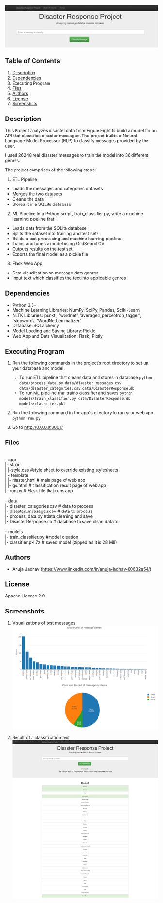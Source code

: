 ![header](screenshots/header.png)


## Table of Contents
1. [Description](#description)
2. [Dependencies](#dependencies)
3. [Executing Program](#execution)
4. [Files](#files)
5. [Authors](#authors)
6. [License](#license)
7. [Screenshots](#screenshots)

<a name="descripton"></a>
## Description

This Project analyzes disaster data from Figure Eight to build a model for an API that classifies disaster messages. The project builds a Natural Language Model Processor (NLP) to classify messages provided by the user. 

I used 26248 real disaster messages to train the model into 36 different genres. 

The project comprises of the following steps:
1. ETL Pipeline
* Loads the messages and categories datasets
* Merges the two datasets
* Cleans the data
* Stores it in a SQLite database

2. ML Pipeline
In a Python script, train_classifier.py, write a machine learning pipeline that:
* Loads data from the SQLite database
* Splits the dataset into training and test sets
* Builds a text processing and machine learning pipeline
* Trains and tunes a model using GridSearchCV
* Outputs results on the test set
* Exports the final model as a pickle file

3. Flask Web App
* Data visualization on message data genres
* Input text which classifies the text into applicable genres

<a name="dependencies"></a>
## Dependencies

* Python 3.5+
* Machine Learning Libraries: NumPy, SciPy, Pandas, Sciki-Learn
* NLTK Libraries: punkt', 'wordnet', 'averaged_perceptron_tagger', 'stopwords, 'WordNetLemmatizer'
* Database: SQLalchemy
* Model Loading and Saving Library: Pickle
* Web App and Data Visualization: Flask, Plotly

<a name="execution"></a>
## Executing Program

1. Run the following commands in the project's root directory to set up your database and model.

    - To run ETL pipeline that cleans data and stores in database
        `python data/process_data.py data/disaster_messages.csv data/disaster_categories.csv data/DisasterResponse.db`
    - To run ML pipeline that trains classifier and saves
        `python models/train_classifier.py data/DisasterResponse.db models/classifier.pkl`

2. Run the following command in the app's directory to run your web app.
    `python run.py`

3. Go to http://0.0.0.0:3001/

<a name="files"></a>
## Files

<br>- app
<br>|- static
<br>| |-style.css #style sheet to override existing stylesheets
<br>| - template
<br>| |- master.html  # main page of web app
<br>| |- go.html  # classification result page of web app
<br>|- run.py  # Flask file that runs app
<br>
<br>- data
<br>|- disaster_categories.csv  # data to process 
<br>|- disaster_messages.csv  # data to process
<br>|- process_data.py #data cleaning and save
<br>|- DisasterResponse.db   # database to save clean data to
<br>
<br>- models
<br>|- train_classifier.py #model creation
<br>|- classifier.pkl.7z  # saved model (zipped as it is 28 MB)


<a name="authors"></a>
## Authors

* Anuja Jadhav (https://www.linkedin.com/in/anuja-jadhav-80632a54/)

<a name="license"></a>
## License
Apache License 2.0

<a name="screenshots"></a>
## Screenshots

1. Visualizations of test messages
![graphs](screenshots/graphs.png)

2. Result of a classification text
![result](screenshots/result.png)
